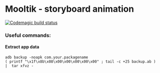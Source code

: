# Mooltik - storyboard animation

[![Codemagic build status](https://api.codemagic.io/apps/60363e65c9d4d7cf9b10cfc0/60363e65c9d4d7cf9b10cfbf/status_badge.svg)](https://codemagic.io/apps/60363e65c9d4d7cf9b10cfc0/60363e65c9d4d7cf9b10cfbf/latest_build)


### Useful commands:

#### Extract app data

```
adb backup -noapk com.your.packagename
( printf "\x1f\x8b\x08\x00\x00\x00\x00\x00" ; tail -c +25 backup.ab ) |  tar xfvz -
```
